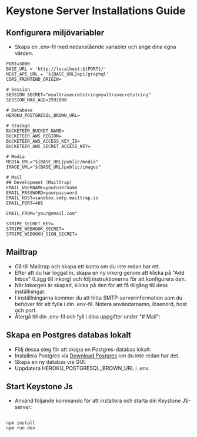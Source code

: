 # Keystone Server Installations Guide

## Konfigurera miljövariabler

- Skapa en .env-fil med nedanstående variabler och ange dina egna värden.

```
PORT=3000
BASE_URL = 'http://localhost:${PORT}/'
NEXT_API_URL = '${BASE_URL}api/graphql'
CORS_FRONTEND_ORIGIN=

# Session
SESSION_SECRET="myultrasecretstringmyultrasecretstring"
SESSION_MAX_AGE=2592000

# Database
HEROKU_POSTGRESQL_BROWN_URL=

# Storage
BUCKETEER_BUCKET_NAME=
BUCKETEER_AWS_REGION=
BUCKETEER_AWS_ACCESS_KEY_ID=
BUCKETEER_AWS_SECRET_ACCESS_KEY=

# Media
MEDIA_URL="${BASE_URL}public/media"
IMAGE_URL="${BASE_URL}public/images"

# Mail
## Development (Mailtrap)
EMAIL_USERNAME=yourusername
EMAIL_PASSWORD=yourpassword
EMAIL_HOST=sandbox.smtp.mailtrap.io
EMAIL_PORT=465

EMAIL_FROM="your@email.com"

STRIPE_SECRET_KEY=
STRIPE_WEBHOOK_SECRET=
STRIPE_WEBOOKH_SIGN_SECRET=

```

## Mailtrap

- Gå till Mailtrap och skapa ett konto om du inte redan har ett.
- Efter att du har loggat in, skapa en ny inkorg genom att klicka på "Add Inbox" (Lägg till inkorg) och följ instruktionerna för att konfigurera den.
- När inkorgen är skapad, klicka på den för att få tillgång till dess inställningar.
- I inställningarna kommer du att hitta SMTP-serverinformation som du behöver för att fylla i din .env-fil. Notera användarnamn, lösenord, host och port.
- Återgå till din .env-fil och fyll i dina uppgifter under "# Mail":

## Skapa en Postgres databas lokalt

- Följ dessa steg för att skapa en Postgres-databas lokalt:
- Installera Postgres via [Download Postgres](https://postgresapp.com/downloads.html) om du inte redan har det.
- Skapa en ny databas via GUI.
- Uppdatera HEROKU_POSTGRESQL_BROWN_URL i .env.

## Start Keystone Js

- Använd följande kommando för att installera och starta din Keystone JS-server:

```

npm install
npm run dev

```
